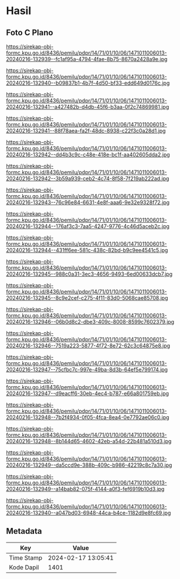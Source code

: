# Hasil

## Foto C Plano

https://sirekap-obj-formc.kpu.go.id/8436/pemilu/pdpr/14/71/01/10/06/1471011006013-20240216-132939--fc1af95a-4794-4fae-8b75-8670a2428a9e.jpg

https://sirekap-obj-formc.kpu.go.id/8436/pemilu/pdpr/14/71/01/10/06/1471011006013-20240216-132940--b09837b1-4b7f-4d50-bf33-edd649d0176c.jpg

https://sirekap-obj-formc.kpu.go.id/8436/pemilu/pdpr/14/71/01/10/06/1471011006013-20240216-132941--a427482b-d4db-45f6-b3aa-0f2c74869981.jpg

https://sirekap-obj-formc.kpu.go.id/8436/pemilu/pdpr/14/71/01/10/06/1471011006013-20240216-132941--88f78aea-fa2f-48dc-8938-c22f3c0a28d1.jpg

https://sirekap-obj-formc.kpu.go.id/8436/pemilu/pdpr/14/71/01/10/06/1471011006013-20240216-132942--dd4b3c9c-c48e-418e-bc1f-aa402605dda2.jpg

https://sirekap-obj-formc.kpu.go.id/8436/pemilu/pdpr/14/71/01/10/06/1471011006013-20240216-132942--3b59a939-ceb2-4c74-8f58-7f219ab222ad.jpg

https://sirekap-obj-formc.kpu.go.id/8436/pemilu/pdpr/14/71/01/10/06/1471011006013-20240216-132943--76c96e84-6631-4e8f-aaa6-9e32e9328f72.jpg

https://sirekap-obj-formc.kpu.go.id/8436/pemilu/pdpr/14/71/01/10/06/1471011006013-20240216-132944--176af3c3-7aa5-4247-9776-4c46d5aceb2c.jpg

https://sirekap-obj-formc.kpu.go.id/8436/pemilu/pdpr/14/71/01/10/06/1471011006013-20240216-132944--431ff6ee-581c-438c-82bd-b9c9ee4541c5.jpg

https://sirekap-obj-formc.kpu.go.id/8436/pemilu/pdpr/14/71/01/10/06/1471011006013-20240216-132945--988c0a31-3ec3-4656-9493-6ed00633dcb7.jpg

https://sirekap-obj-formc.kpu.go.id/8436/pemilu/pdpr/14/71/01/10/06/1471011006013-20240216-132945--8c9e2cef-c275-4f11-83d0-5068cae85708.jpg

https://sirekap-obj-formc.kpu.go.id/8436/pemilu/pdpr/14/71/01/10/06/1471011006013-20240216-132946--06b0d8c2-dbe3-409c-8008-8599c7602379.jpg

https://sirekap-obj-formc.kpu.go.id/8436/pemilu/pdpr/14/71/01/10/06/1471011006013-20240216-132946--7519a223-5877-4f72-8e72-62c3c64875e8.jpg

https://sirekap-obj-formc.kpu.go.id/8436/pemilu/pdpr/14/71/01/10/06/1471011006013-20240216-132947--75cfbc7c-997e-49ba-8d3b-64ef5e799174.jpg

https://sirekap-obj-formc.kpu.go.id/8436/pemilu/pdpr/14/71/01/10/06/1471011006013-20240216-132947--d9eacff6-30eb-4ec4-b787-e66a801759eb.jpg

https://sirekap-obj-formc.kpu.go.id/8436/pemilu/pdpr/14/71/01/10/06/1471011006013-20240216-132948--7b2f4934-0f05-4fca-8ea4-0e7792ae06c0.jpg

https://sirekap-obj-formc.kpu.go.id/8436/pemilu/pdpr/14/71/01/10/06/1471011006013-20240216-132948--8b144d65-4602-42eb-a54d-22b481a510d3.jpg

https://sirekap-obj-formc.kpu.go.id/8436/pemilu/pdpr/14/71/01/10/06/1471011006013-20240216-132949--da5ccd9e-388b-409c-b986-42219c8c7a30.jpg

https://sirekap-obj-formc.kpu.go.id/8436/pemilu/pdpr/14/71/01/10/06/1471011006013-20240216-132949--a14bab82-075f-4144-a0f3-fef6919b10d3.jpg

https://sirekap-obj-formc.kpu.go.id/8436/pemilu/pdpr/14/71/01/10/06/1471011006013-20240216-132940--a047bd03-6948-44ca-b4ce-1182d9e8fc69.jpg


## Metadata

| Key        | Value               |
| ---------- | ------------------- |
| Time Stamp | 2024-02-17 13:05:41 |
| Kode Dapil | 1401                |




